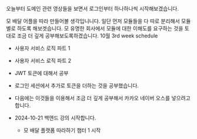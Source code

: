오늘부터 도메인 관련 영상들을 보면서 로그인부터 하나하나씩 시작해보겠습니다.


모 배달 어플을 따라 만들어볼 생각입니니다.
일단 먼저 모듈들을 다 따로 분리해서 모듈별로 하도록 해보겟습니다.
모 유명한 회사에서 모듈에 대한 이해도를 요구하는 것을 토대로 조금 더 깊게 공부해보도록하겠습니다.
10월 3rd week schedule
* 사용자 서비스 로직 파트 1
* 사용자 서비스 로직 파트 2
* JWT 토큰에 대해서 공부
* 로그인 세션에서 추가로 토큰을 더하는 것을 공부했습니다. 
* 다음에는 이것들을 이용해서 조금 더 깊게 공부해서 카카오 네이버 오스를 넣으려고 합니다. 


* 2024-10-21 백앤드 강의 시작합니다.
    - 모 배달 플랫폼 따라하기 챕터 1 시작